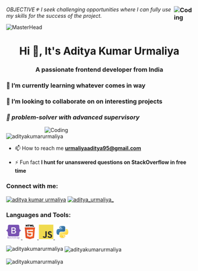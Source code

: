 ### <img align="right" alt="Coding" width="50" src="https://camo.githubusercontent.com/2fc968ca4c820cbc83b8d46b496a26aa43c1b410db46767540537d86a7502688/68747470733a2f2f66696c65732e6161736875746f73682e6465762f6865792e676966"> 
<i>OBJECTIVE⚜️
I seek challenging opportunities where I can fully use my skills for the success of the project.</i>
<!--
**Adityakumarurmaliya/Adityakumarurmaliya** is a ✨ _special_ ✨ repository because its `README.md` (this file) appears on your GitHub profile.

Here are some ideas to get you started:

- 🔭 I’m currently working on ...
- 🌱 I’m currently learning ...
- 👯 I’m looking to collaborate on ...
- 🤔 I’m looking for help with ...
- 💬 Ask me about ...
- 📫 How to reach me: ...
- 😄 Pronouns: ...
- ⚡ Fun fact: ...
-->
![MasterHead](https://media.giphy.com/media/RbDKaczqWovIugyJmW/giphy.gif) 

<h1 align="center">Hi 👋, It's Aditya Kumar Urmaliya</h1> 
<h3 align="center">A passionate frontend developer from India</h3> 
<h3>💫 I’m currently learning whatever comes in way</h3>
<h3>👯 I’m looking to collaborate on on interesting projects</h3>
<h3><i>🧐 problem-solver with advanced supervisory</i></h3>

<img align="right" alt="Coding" width="400" src="https://cdn.dribbble.com/users/1162077/screenshots/3848914/programmer.gif"> 
 
<p align="left"> <img src="https://komarev.com/ghpvc/?username=adityakumarurmaliya&label=Profile%20views&color=0e75b6&style=flat" alt="adityakumarurmaliya" /> </p> 
 
<p align="right"> <a href="https://github.com/ryo-ma/github-profile-trophy"></a>
 <a<img src="https://github-profile-trophy.vercel.app/?username=adityakumarurmaliya" alt="adityakumarurmaliya" /></a> </p> 
 
- 📫 How to reach me **urmaliyaaditya95@gmail.com** 
 
- ⚡ Fun fact **I hunt for unanswered questions on StackOverflow in free time** 
 
<h3 align="left">Connect with me:</h3> 
<p align="left"> 
<a href="https://linkedin.com/in/aditya kumar urmaliya" target="blank"><img align="center" src="https://raw.githubusercontent.com/rahuldkjain/github-profile-readme-generator/master/src/images/icons/Social/linked-in-alt.svg" alt="aditya kumar urmaliya" height="30" width="40" /></a> 
<a href="https://instagram.com/aditya_urmaliya_" target="blank"><img align="center" src="https://raw.githubusercontent.com/rahuldkjain/github-profile-readme-generator/master/src/images/icons/Social/instagram.svg" alt="aditya_urmaliya_" height="30" width="40" /></a> 
</p> 
 
<h3 align="left">Languages and Tools:</h3> 
<p align="left"> <a href="https://getbootstrap.com" target="_blank" rel="noreferrer"> <img src="https://raw.githubusercontent.com/devicons/devicon/master/icons/bootstrap/bootstrap-plain-wordmark.svg" alt="bootstrap" width="40" height="40"/> </a> <a href="https://www.w3.org/html/" target="_blank" rel="noreferrer"> <img src="https://raw.githubusercontent.com/devicons/devicon/master/icons/html5/html5-original-wordmark.svg" alt="html5" width="40" height="40"/> </a> <a href="https://developer.mozilla.org/en-US/docs/Web/JavaScript" target="_blank" rel="noreferrer"> <img src="https://raw.githubusercontent.com/devicons/devicon/master/icons/javascript/javascript-original.svg" alt="javascript" width="40" height="40"/> </a> <a href="https://www.python.org" target="_blank" rel="noreferrer"> <img src="https://raw.githubusercontent.com/devicons/devicon/master/icons/python/python-original.svg" alt="python" width="40" height="40"/> </a> </p> 
 
<p><img align="left" src="https://github-readme-stats.vercel.app/api/top-langs?username=adityakumarurmaliya&show_icons=true&locale=en&layout=compact" alt="adityakumarurmaliya" /></p> 
 

<p>&nbsp;<img align="center" src="https://github-readme-stats.vercel.app/api?username=adityakumarurmaliya&show_icons=true&locale=en" alt="adityakumarurmaliya" /></p> 
 
<p><img align="center" src="https://github-readme-streak-stats.herokuapp.com/?user=adityakumarurmaliya&" alt="adityakumarurmaliya" /></p> 
 
